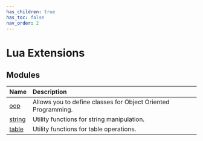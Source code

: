 ```yaml
---
has_children: true
has_toc: false
nav_order: 2
---
```


# Lua Extensions

## Modules

| Name             | Description                                                   |
| :--------------- | :------------------------------------------------------------ |
| [oop](oop)       | Allows you to define classes for Object Oriented Programming. |
| [string](string) | Utility functions for string manipulation.                    |
| [table](table)   | Utility functions for table operations.                       |
